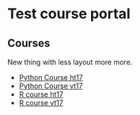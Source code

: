 # Test course portal

## Courses

New thing with less layout more more.

- [Python Course ht17](PythonCourse/ht17/)
- [Python Course vt17](PythonCourse/vt17/)
- [R course ht17](Rcourse-ht17/)
- [R course vt17](Rcourse-vt17/)
